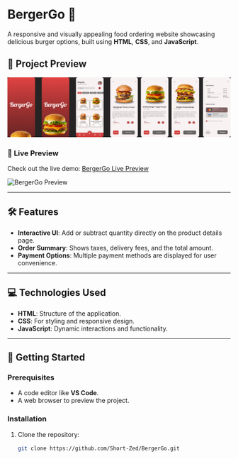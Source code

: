 # BergerGo 🍔  
A responsive and visually appealing food ordering website showcasing delicious burger options, built using **HTML**, **CSS**, and **JavaScript**.

## 📸 Project Preview  
![BergerGo Preview](./BergerGo.png)  

### 🔗 Live Preview  
Check out the live demo: [BergerGo Live Preview](https://short-zed.github.io/BergerGo/) 

![BergerGo Preview](https://github.com/Short-Zed/BergerGo/blob/main/screenshot.gif?raw=true)  

---

## 🛠️ Features  
- **Interactive UI**: Add or subtract quantity directly on the product details page.  
- **Order Summary**: Shows taxes, delivery fees, and the total amount.  
- **Payment Options**: Multiple payment methods are displayed for user convenience.  

---

## 💻 Technologies Used  
- **HTML**: Structure of the application.  
- **CSS**: For styling and responsive design.  
- **JavaScript**: Dynamic interactions and functionality.  

---

## 🚀 Getting Started  

### Prerequisites  
- A code editor like **VS Code**.  
- A web browser to preview the project.  

### Installation  
1. Clone the repository:  
   ```bash  
   git clone https://github.com/Short-Zed/BergerGo.git 
